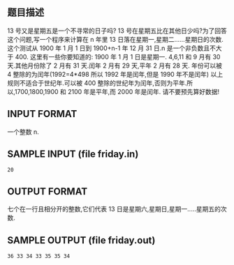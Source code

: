 ## 题目描述

13 号又是星期五是一个不寻常的日子吗?
13 号在星期五比在其他日少吗?为了回答这个问题,写一个程序来计算在 n 年里 13
日落在星期一,星期二......星期日的次数.这个测试从 1900 年 1 月 1 日到
1900+n-1 年 12 月 31 日.n 是一个非负数且不大于 400.
这里有一些你要知道的:
1900 年 1 月 1 日是星期一.
4,6,11 和 9 月有 30 天.其他月份除了 2 月有 31 天.闰年 2 月有 29 天,平年 2 月有 28 天.
年份可以被 4 整除的为闰年(1992=4*498 所以 1992 年是闰年,但是 1990 年不是闰年)
以上规则不适合于世纪年.可以被 400 整除的世纪年为闰年,否则为平年.所以,1700,1800,1900 和
2100 年是平年,而 2000 年是闰年.
请不要预先算好数据!

## INPUT FORMAT

一个整数 n.

## SAMPLE INPUT (file friday.in)
```
20
```
## OUTPUT FORMAT

七个在一行且相分开的整数,它们代表 13 日是星期六,星期日,星期一.....星期五的次数.

## SAMPLE OUTPUT (file friday.out)

```
36 33 34 33 35 35 34 
```
